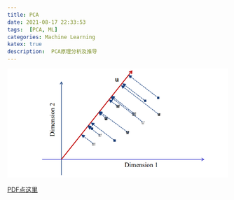 ```yaml
---
title: PCA
date: 2021-08-17 22:33:53
tags:  [PCA, ML]
categories: Machine Learning
katex: true
description:  PCA原理分析及推导
---
```


![LC](/images/ML/PCA_cover.png)

<!--more-->



[PDF点这里](https://github.com/SCNUJackyChen/SCNUJackyChen.github.io/blob/main/notebook/PCA.pdf)